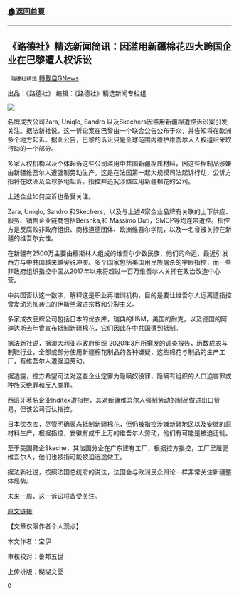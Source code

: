 ###  [:house:返回首頁](https://github.com/ourhimalayas/txt)
---

## 《路德社》精选新闻简讯：因滥用新疆棉花四大跨国企业在巴黎遭人权诉讼
` 路德社精选` [轉載自GNews](https://gnews.org/zh-hans/1086170/)

出品：《路德社》 编辑：《路德社》精选新闻专栏组

![]()![](https://www.gnews.org/wp-content/uploads/2021/04/image001-22.png)

名牌成衣公司Zara, Uniqlo, Sandro 以及Skechers因滥用新疆棉遭控诉讼案引发关注。据法新社说，这一诉讼案在巴黎由一个联合公告公布于众，并告知将在欧洲多个地方起诉。据此公告，巴黎的诉讼只是全球范围内维护维吾尔人人权组织采取行动的一个部分。

多家人权机构以及个体起诉这些公司滥用中共国新疆棉质材料，因这些棉制品涉嫌由新疆维吾尔人遭强制劳动生产。这是在法国第一起大规模司法起诉行动，公诉方指将在欧洲及全球多地起诉，指控并追究涉嫌应用新疆棉花的公司。

上述企业如何应诉也备受关注。

Zara, Uniqlo, Sandro 和Skechers，以及与上述4家企业品牌有关联的上下供应、服务、销售企业链商包括Bershka,和 Massimo Duti，SMCP等均连带遭控。指控方是反腐败非政府组织、商标道德团体、欧洲维吾尔学院，以及一名曾被关押在新疆的维吾尔女性。

在新疆有2500万主要由穆斯林人组成的维吾尔少数民族，他们的命运，最近引发西方与中共国越来越尖锐冲突。多个国家包括美国用民族屠杀的字眼指控，而一些非政府组织指控中国从2017年以来将超过一百万维吾尔人关押在政治改造中心营。

中共国否认这一数字，解释这是职业再培训机构，目的是要让维吾尔人远离遭指控曾发动恐怖袭击的伊斯兰激进宗教和分裂主义。

多家成衣品牌公司包括日本的优衣库，瑞典的H&M，美国的耐克，以及德国的阿迪达斯去年曾宣布抵制新疆棉花，它们因此在中共国遭到抵制。

据法新社说，据澳大利亚非政府组织 2020年3月所撰发的调查报告，历数成衣与制鞋行业，全部或部分使用新疆棉花制品的各种嫌疑，这些棉花与制品的生产工厂，有维吾尔人遭强迫劳动。

据透露，控方希望司法对这些企业定罪为隐瞒奴役罪，隐瞒有组织的人口迫害罪或种族灭绝罪和反人类罪。

西班牙著名企业Inditex遭指控，其对新疆维吾尔人强制劳动的制品做进出口贸易，但该公司否认指控。

日本优衣库，尽管明确表态抵制新疆棉花，但仍被指控涉嫌新疆地区以及安徽的原材料生产，根据指控，安徽有成千上万的维吾尔人劳动，他们有可能是被迫迁徙。

至于美国鞋企Skeche，其法国分企在广东建有工厂，根据控方指控，工厂里雇佣维吾尔人，他们也被指可能被迫远途做工。

据法新社说，按照法国总统府的说法，法国会与欧洲民众舆论一样非常关注新疆整体局势。

未来一周，这一诉讼将备受关注。



[原文链接](https://amp.rfi.fr/cn/%E4%B8%AD%E5%9B%BD/20210411-%E6%96%B0%E7%96%86%E6%A3%89%E8%8A%B1-%E5%9B%9B%E5%A4%A7%E8%B7%A8%E5%9B%BD%E4%BC%81%E4%B8%9A%E5%9C%A8%E5%B7%B4%E9%BB%8E%E9%81%AD%E4%BA%BA%E6%9D%83%E8%AF%89%E8%AE%BC)

【文章仅限作者个人观点】

本文作者：宝伊

审核校对：鲁邦五世

上传排版：糊糊文婴

0

